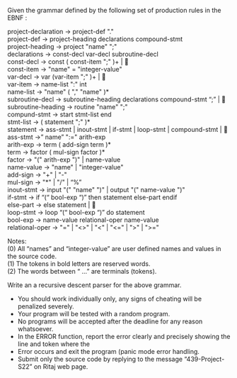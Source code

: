 Given the grammar defined by the following set of production rules in the EBNF :

project-declaration -> project-def "."  
project-def -> project-heading declarations compound-stmt  
project-heading -> project "name" ";"  
declarations -> const-decl var-decl subroutine-decl  
const-decl -> const ( const-item ";" )+ |   
const-item -> "name" = "integer-value"  
var-decl -> var (var-item ";" )+ |   
var-item -> name-list ":" int  
name-list -> "name" ( "," "name" )*  
subroutine-decl -> subroutine-heading declarations compound-stmt “;” |   
subroutine-heading -> routine "name" ";"  
compund-stmt -> start stmt-list end  
stmt-list -> ( statement ";" )*  
statement -> ass-stmt | inout-stmt | if-stmt | loop-stmt | compound-stmt |   
ass-stmt ->” name” ":=" arith-exp  
arith-exp -> term ( add-sign term )*  
term -> factor ( mul-sign factor )*  
factor -> "(" arith-exp ")" | name-value  
name-value -> "name" | "integer-value"  
add-sign -> "+" | "-"  
mul-sign -> "*" | "/" | “%”  
inout-stmt -> input "(" "name" ")" | output "(" name-value ")"  
if-stmt -> if “(“ bool-exp “)” then statement else-part endif  
else-part -> else statement |   
loop-stmt -> loop “(“ bool-exp “)” do statement  
bool-exp -> name-value relational-oper name-value  
relational-oper -> "=" | "<>" | "<" | "<=" | ">" | ">="  

Notes:  
(0) All “names” and “integer-value” are user defined names and values in the source code.  
(1) The tokens in bold letters are reserved words.  
(2) The words between “ …” are terminals (tokens).  

Write an a recursive descent parser for the above grammar.
* You should work individually only, any signs of cheating will be penalized severely.
* Your program will be tested with a random program.
* No programs will be accepted after the deadline for any reason whatsoever.
* In the ERROR function, report the error clearly and precisely showing the line and token where the
* Error occurs and exit the program (panic mode error handling.
* Submit only the source code by replying to the message “439-Project-S22” on Ritaj web page.
